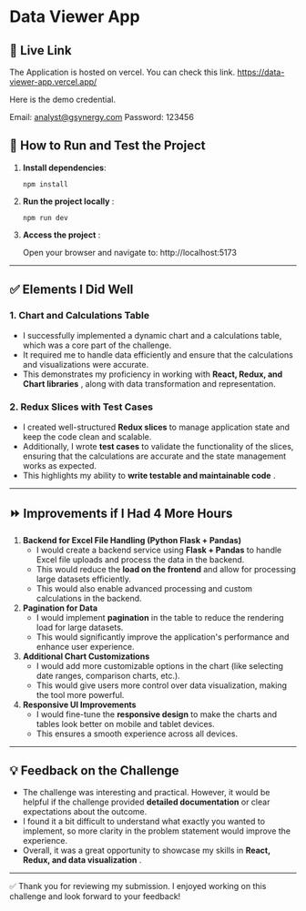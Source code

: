 # Data Viewer App

## 📍 Live Link

The Application is hosted on vercel. You can check this link. https://data-viewer-app.vercel.app/

Here is the demo credential.

Email: analyst@gsynergy.com
Password: 123456

## 🚀 How to Run and Test the Project

1. **Install dependencies**:  

   `npm install`

3. **Run the project locally** :

   `npm run dev`

2. **Access the project** :

   Open your browser and navigate to: http://localhost:5173
   
---

## ✅ Elements I Did Well

### 1. **Chart and Calculations Table**

* I successfully implemented a dynamic chart and a calculations table, which was a core part of the challenge.
* It required me to handle data efficiently and ensure that the calculations and visualizations were accurate.
* This demonstrates my proficiency in working with  **React, Redux, and Chart libraries** , along with data transformation and representation.

### 2. **Redux Slices with Test Cases**

* I created well-structured **Redux slices** to manage application state and keep the code clean and scalable.
* Additionally, I wrote **test cases** to validate the functionality of the slices, ensuring that the calculations are accurate and the state management works as expected.
* This highlights my ability to  **write testable and maintainable code** .

---

## ⏩ Improvements if I Had 4 More Hours

1. **Backend for Excel File Handling (Python Flask + Pandas)**
   * I would create a backend service using **Flask + Pandas** to handle Excel file uploads and process the data in the backend.
   * This would reduce the **load on the frontend** and allow for processing large datasets efficiently.
   * This would also enable advanced processing and custom calculations in the backend.
2. **Pagination for Data**
   * I would implement **pagination** in the table to reduce the rendering load for large datasets.
   * This would significantly improve the application's performance and enhance user experience.
3. **Additional Chart Customizations**
   * I would add more customizable options in the chart (like selecting date ranges, comparison charts, etc.).
   * This would give users more control over data visualization, making the tool more powerful.
4. **Responsive UI Improvements**
   * I would fine-tune the **responsive design** to make the charts and tables look better on mobile and tablet devices.
   * This ensures a smooth experience across all devices.

---

## 💡 Feedback on the Challenge

* The challenge was interesting and practical. However, it would be helpful if the challenge provided **detailed documentation** or clear expectations about the outcome.
* I found it a bit difficult to understand what exactly you wanted to implement, so more clarity in the problem statement would improve the experience.
* Overall, it was a great opportunity to showcase my skills in  **React, Redux, and data visualization** .

---

✅ Thank you for reviewing my submission. I enjoyed working on this challenge and look forward to your feedback!
